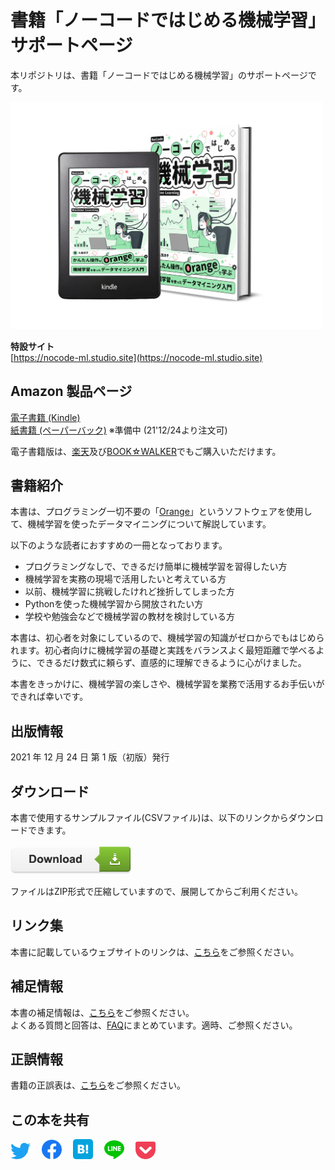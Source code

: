 # 書籍「ノーコードではじめる機械学習」サポートページ

本リポジトリは、書籍「ノーコードではじめる機械学習」のサポートページです。

<div align="left">
<img src="images/cover.png" width="500">  

**特設サイト**  
 [https://nocode-ml.studio.site](https://nocode-ml.studio.site)  

## Amazon 製品ページ  
[電子書籍 (Kindle)](https://www.amazon.co.jp/dp/B09NLMPR8W)  
[紙書籍 (ペーパーバック)](https://www.amazon.co.jp/) ※準備中 (21'12/24より注文可)  

電子書籍版は、[楽天](https://a.r10.to/hwWD1Q)及び[BOOK☆WALKER](https://bookwalker.jp/de1172372b-f39a-4160-804d-91b9c4f9d558/?acode=1DRCLqyC)でもご購入いただけます。  

## 書籍紹介

本書は、プログラミング一切不要の「[Orange](https://orangedatamining.com/)」というソフトウェアを使用して、機械学習を使ったデータマイニングについて解説しています。  

 以下のような読者におすすめの一冊となっております。  

- プログラミングなしで、できるだけ簡単に機械学習を習得したい方  
- 機械学習を実務の現場で活用したいと考えている方  
- 以前、機械学習に挑戦したけれど挫折してしまった方  
- Pythonを使った機械学習から開放されたい方  
- 学校や勉強会などで機械学習の教材を検討している方  

本書は、初心者を対象にしているので、機械学習の知識がゼロからでもはじめられます。初心者向けに機械学習の基礎と実践をバランスよく最短距離で学べるように、できるだけ数式に頼らず、直感的に理解できるように心がけました。  

本書をきっかけに、機械学習の楽しさや、機械学習を業務で活用するお手伝いができれば幸いです。  

## 出版情報

2021 年 12 月 24 日 第 1 版（初版）発行  

## ダウンロード

本書で使用するサンプルファイル(CSVファイル)は、以下のリンクからダウンロードできます。<br>
<br>
[<img src="images/Button.png">](https://github.com/RyokoKuga/orange-book/raw/main/NoCodeML_Sample.zip)  

ファイルはZIP形式で圧縮していますので、展開してからご利用ください。  

## リンク集

本書に記載しているウェブサイトのリンクは、[こちら](./Pages/URL.md)をご参照ください。  

## 補足情報

本書の補足情報は、[こちら](./Pages/SUPPL.md)をご参照ください。  
よくある質問と回答は、[FAQ](./Pages/FAQ.md)にまとめています。適時、ご参照ください。  

## 正誤情報

書籍の正誤表は、[こちら](./Pages/ERRATA.md)をご参照ください。  

## この本を共有
[<img src="images/twitter.png" width="32">](https://twitter.com/intent/tweet?text=%23ノーコードではじめる機械学習%20%23機械学習%0Ahttps://nocode-ml.studio.site)
&emsp;[<img src="images/facebook.png" width="32">](https://www.facebook.com/share.php?u=https://nocode-ml.studio.site)
&emsp;[<img src="images/hatena.png" width="32">](https://b.hatena.ne.jp/entry/s/nocode-ml.studio.site)
&emsp;[<img src="images/line.png" width="32">](https://line.me/R/msg/text/?https://nocode-ml.studio.site)
&emsp;[<img src="images/pocket.png" width="32">](http://getpocket.com/edit?url=https://nocode-ml.studio.site)  
